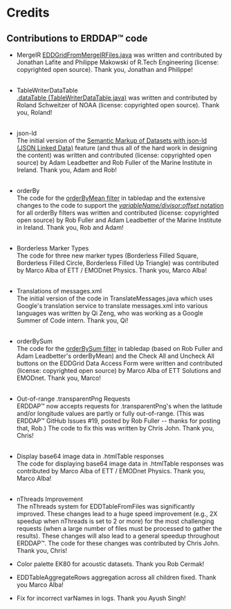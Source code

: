 # Credits

## Contributions to ERDDAP™ code
*   MergeIR
    [EDDGridFromMergeIRFiles.java](https://erddap.github.io/setupDatasetsXml.html#EDDGridFromMergeIRFiles) was written and contributed by Jonathan Lafite and Philippe Makowski of R.Tech Engineering (license: copyrighted open source). Thank you, Jonathan and Philippe!  
     
*   TableWriterDataTable  
    [.dataTable (TableWriterDataTable.java)](https://coastwatch.pfeg.noaa.gov/erddap/tabledap/documentation.html#fileType) was written and contributed by Roland Schweitzer of NOAA (license: copyrighted open source). Thank you, Roland!  
     
*   json-ld  
    The initial version of the [Semantic Markup of Datasets with json-ld (JSON Linked Data)](/docs/server-admin/additional-information#json-ld) feature (and thus all of the hard work in designing the content) was written and contributed (license: copyrighted open source) by Adam Leadbetter and Rob Fuller of the Marine Institute in Ireland. Thank you, Adam and Rob!  
     
*   orderBy  
    The code for the [orderByMean filter](https://coastwatch.pfeg.noaa.gov/erddap/tabledap/documentation.html#orderByMean) in tabledap and the extensive changes to the code to support the [_variableName/divisor:offset_ notation](https://coastwatch.pfeg.noaa.gov/erddap/tabledap/documentation.html#orderByDivisorOptions) for all orderBy filters was written and contributed (license: copyrighted open source) by Rob Fuller and Adam Leadbetter of the Marine Institute in Ireland. Thank you, Rob and Adam!  
     
*   Borderless Marker Types  
    The code for three new marker types (Borderless Filled Square, Borderless Filled Circle, Borderless Filled Up Triangle) was contributed by Marco Alba of ETT / EMODnet Physics. Thank you, Marco Alba!  
     
*   Translations of messages.xml  
    The initial version of the code in TranslateMessages.java which uses Google's translation service to translate messages.xml into various languages was written by Qi Zeng, who was working as a Google Summer of Code intern. Thank you, Qi!  
     
*   orderBySum  
    The code for the [orderBySum filter](https://coastwatch.pfeg.noaa.gov/erddap/tabledap/documentation.html#orderBySum) in tabledap (based on Rob Fuller and Adam Leadbetter's orderByMean) and the Check All and Uncheck All buttons on the EDDGrid Data Access Form were written and contributed (license: copyrighted open source) by Marco Alba of ETT Solutions and EMODnet. Thank you, Marco!  
     
*   Out-of-range .transparentPng Requests  
    ERDDAP™ now accepts requests for .transparentPng's when the latitude and/or longitude values are partly or fully out-of-range. (This was ERDDAP™ GitHub Issues #19, posted by Rob Fuller -- thanks for posting that, Rob.) The code to fix this was written by Chris John. Thank you, Chris!  
     
*   Display base64 image data in .htmlTable responses  
    The code for displaying base64 image data in .htmlTable responses was contributed by Marco Alba of ETT / EMODnet Physics. Thank you, Marco Alba!  
     
*   nThreads Improvement  
    The nThreads system for EDDTableFromFiles was significantly improved. These changes lead to a huge speed improvement (e.g., 2X speedup when nThreads is set to 2 or more) for the most challenging requests (when a large number of files must be processed to gather the results). These changes will also lead to a general speedup throughout ERDDAP™. The code for these changes was contributed by Chris John. Thank you, Chris!  

*   Color palette EK80 for acoustic datasets. Thank you Rob Cermak!

*   EDDTableAggregateRows aggregation across all children fixed. Thank you Marco Alba!

*   Fix for incorrect varNames in logs. Thank you Ayush Singh!
